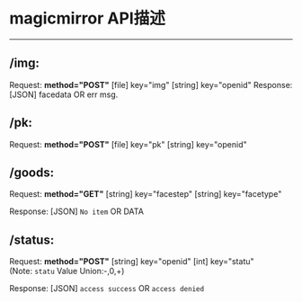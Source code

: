 # magicmirror API描述


---

## /img:
Request: 
**method="POST"**
[file]   key="img"
[string] key="openid"
Response:
[JSON]  facedata OR err msg.

## /pk:

Request:
**method="POST"**
[file]   key="pk"
[string] key="openid"


## /goods:
Request:
**method="GET"**
[string] key="facestep"
[string] key="facetype"

Response:
[JSON] `No item` OR DATA

## /status:
Request:
**method="POST"**
[string] key="openid"
[int] key="statu"  
(Note: `statu` Value Union:-,0,+)

Response:
[JSON] `access success` OR `access denied`

